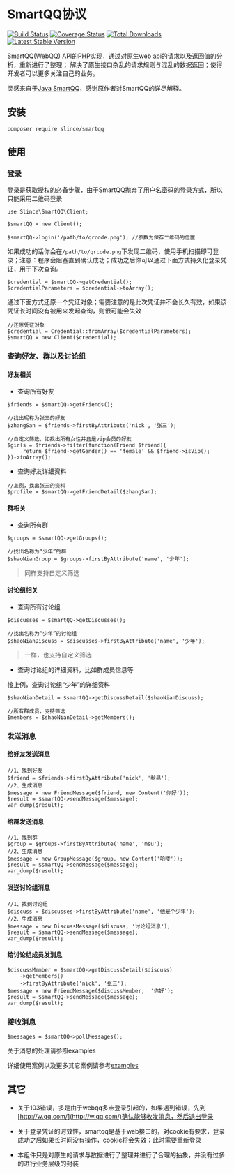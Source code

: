 # SmartQQ协议

[![Build Status](https://img.shields.io/travis/slince/smartqq/master.svg?style=flat-square)](https://travis-ci.org/slince/smartqq)
[![Coverage Status](https://img.shields.io/codecov/c/github/slince/smartqq.svg?style=flat-square)](https://codecov.io/github/slince/smartqq)
[![Total Downloads](https://img.shields.io/packagist/dt/slince/smartqq.svg?style=flat-square)](https://packagist.org/packages/slince/smartqq)
[![Latest Stable Version](https://img.shields.io/packagist/v/slince/smartqq.svg?style=flat-square&label=stable)](https://packagist.org/packages/slince/smartqq)

SmartQQ(WebQQ) API的PHP实现，通过对原生web api的请求以及返回值的分析，重新进行了整理；
解决了原生接口杂乱的请求规则与混乱的数据返回；使得开发者可以更多关注自己的业务。

灵感来自于[Java SmartQQ](https://github.com/ScienJus/smartqq)，感谢原作者对SmartQQ的详尽解释。

## 安装

```
composer require slince/smartqq
```

## 使用

### 登录
登录是获取授权的必备步骤，由于SmartQQ抛弃了用户名密码的登录方式，所以只能采用二维码登录

```
use Slince\SmartQQ\Client;

$smartQQ = new Client();

$smartQQ->login('/path/to/qrcode.png'); //参数为保存二维码的位置
```
如果成功的话你会在`/path/to/qrcode.png`下发现二维码，使用手机扫描即可登录；注意：程序会阻塞直到确认成功；成功之后你可以通过下面方式持久化登录凭证，用于下次查询。

```
$credential = $smartQQ->getCredential();
$credentialParameters = $credential->toArray();
```
通过下面方式还原一个凭证对象；需要注意的是此次凭证并不会长久有效，如果该凭证长时间没有被用来发起查询，则很可能会失效

```
//还原凭证对象
$credential = Credential::fromArray($credentialParameters);
$smartQQ = new Client($credential);
```

### 查询好友、群以及讨论组

#### 好友相关

- 查询所有好友
```
$friends = $smartQQ->getFriends();

//找出昵称为张三的好友
$zhangSan = $friends->firstByAttribute('nick', '张三');

//自定义筛选，如找出所有女性并且是vip会员的好友
$girls = $friends->filter(function(Friend $friend){
     return $friend->getGender() == 'female' && $friend->isVip();
})->toArray();
```

- 查询好友详细资料

```
//上例，找出张三的资料
$profile = $smartQQ->getFriendDetail($zhangSan);
```

#### 群相关

- 查询所有群
```
$groups = $smartQQ->getGroups();

//找出名称为“少年”的群
$shaoNianGroup = $groups->firstByAttribute('name', '少年');
```
> 同样支持自定义筛选

#### 讨论组相关

- 查询所有讨论组
```
$discusses = $smartQQ->getDiscusses();

//找出名称为“少年”的讨论组
$shaoNianDiscuss = $discusses->firstByAttribute('name', '少年');
```
> 一样，也支持自定义筛选

- 查询讨论组的详细资料，比如群成员信息等

接上例，查询讨论组“少年”的详细资料
```
$shaoNianDetail = $smartQQ->getDiscussDetail($shaoNianDiscuss);

//所有群成员，支持筛选
$members = $shaoNianDetail->getMembers();
```

### 发送消息

#### 给好友发送消息

```
//1、找到好友
$friend = $friends->firstByAttribute('nick', '秋易');
//2、生成消息
$message = new FriendMessage($friend, new Content('你好'));
$result = $smartQQ->sendMessage($message);
var_dump($result);
```

#### 给群发送消息
```
//1、找到群
$group = $groups->firstByAttribute('name', 'msu');
//2、生成消息
$message = new GroupMessage($group, new Content('哈喽'));
$result = $smartQQ->sendMessage($message);
var_dump($result);
```

#### 发送讨论组消息
```
//1、找到讨论组
$discuss = $discusses->firstByAttribute('name', '他是个少年');
//2、生成消息
$message = new DiscussMessage($discuss, '讨论组消息');
$result = $smartQQ->sendMessage($message);
var_dump($result);
```

#### 给讨论组成员发消息
```
$discussMember = $smartQQ->getDiscussDetail($discuss)
    ->getMembers()
    ->firstByAttribute('nick', '张三');
$message = new FriendMessage($discussMember,  '你好');
$result = $smartQQ->sendMessage($message);
var_dump($result);
```

### 接收消息

```
$messages = $smartQQ->pollMessages();

```
关于消息的处理请参照examples


详细使用案例以及更多其它案例请参考[examples](./examples)

## 其它

- 关于103错误，多是由于webqq多点登录引起的，如果遇到错误，先到[http://w.qq.com/](http://w.qq.com/)确认能够收发消息，然后退出登录

- 关于登录凭证的时效性，smartqq是基于web接口的，对cookie有要求，登录成功之后如果长时间没有操作，cookie将会失效；此时需要重新登录

- 本组件只是对原生的请求与数据进行了整理并进行了合理的抽象，并没有过多的进行业务层级的封装